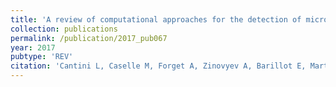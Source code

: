 ```yaml
---
title: 'A review of computational approaches for the detection of microRNAs involved in cancer'
collection: publications
permalink: /publication/2017_pub067
year: 2017
pubtype: 'REV'
citation: 'Cantini L, Caselle M, Forget A, Zinovyev A, Barillot E, Martignetti L. A review of computational approaches for the detection of microRNAs involved in cancer. <i>Frontiers in Biosciences</i> 22:1774-1791. 2017.'
---
```

